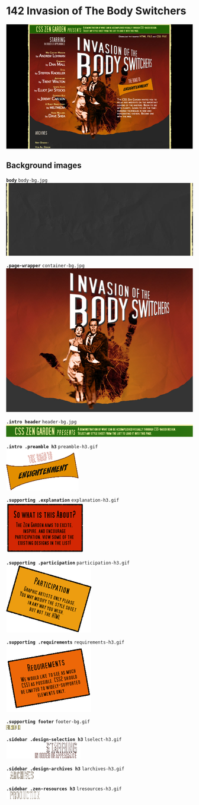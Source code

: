 # 142 Invasion of The Body Switchers
![](142.jpg)

## Background images

**`body`** `body-bg.jpg`  
![](../src/142/body-bg.jpg)

**`.page-wrapper`** `container-bg.jpg`  
![](../src/142/container-bg.jpg)

**`.intro header`** `header-bg.jpg`  
![](../src/142/header-bg.jpg)

**`.intro .preamble h3`** `preamble-h3.gif`  
![](../src/142/preamble-h3.gif)

**`.supporting .explanation`** `explanation-h3.gif`  
![](../src/142/explanation-h3.gif)

**`.supporting .participation`** `participation-h3.gif`  
![](../src/142/participation-h3.gif)

**`.supporting .requirements`** `requirements-h3.gif`  
![](../src/142/requirements-h3.gif)

**`.supporting footer`** `footer-bg.gif`  
![](../src/142/footer-bg.gif)

**`.sidebar .design-selection h3`** `lselect-h3.gif`  
![](../src/142/lselect-h3.gif)

**`.sidebar .design-archives h3`** `larchives-h3.gif`  
![](../src/142/larchives-h3.gif)

**`.sidebar .zen-resources h3`** `lresources-h3.gif`  
![](../src/142/lresources-h3.gif)
